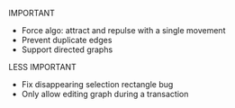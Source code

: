 IMPORTANT
- Force algo: attract and repulse with a single movement
- Prevent duplicate edges
- Support directed graphs

LESS IMPORTANT
- Fix disappearing selection rectangle bug
- Only allow editing graph during a transaction